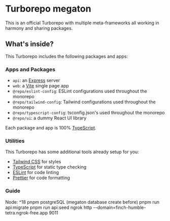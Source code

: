 # Turborepo megaton

This is an official Turborepo with multiple meta-frameworks all working in harmony and sharing packages.

## What's inside?

This Turborepo includes the following packages and apps:

### Apps and Packages

- `api`: an [Express](https://expressjs.com/) server
- `web`: a [Vite](https://vitejs.dev/) single page app
- `@repo/eslint-config`: ESLint configurations used throughout the monorepo
- `@repo/tailwind-config`: Tailwind configurations used throughout the monorepo
- `@repo/typescript-config`: tsconfig.json's used throughout the monorepo
- `@repo/ui`: a dummy React UI library

Each package and app is 100% [TypeScript](https://www.typescriptlang.org/).

### Utilities

This Turborepo has some additional tools already setup for you:

- [Tailwind CSS](https://tailwindcss.com/) for styles
- [TypeScript](https://www.typescriptlang.org/) for static type checking
- [ESLint](https://eslint.org/) for code linting
- [Prettier](https://prettier.io) for code formatting


### Guide
Node: ^18
pnpm
postgreSQL
(megaton database create before)
pnpm run api:migrate
pnpm run api:seed
ngrok http --domain=finch-humble-tetra.ngrok-free.app 9011